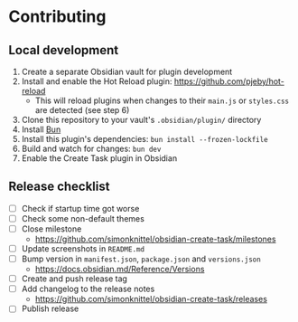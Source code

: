 # Contributing

## Local development

1. Create a separate Obsidian vault for plugin development
2. Install and enable the Hot Reload plugin: <https://github.com/pjeby/hot-reload>
   - This will reload plugins when changes to their `main.js` or `styles.css` are detected (see step 6)
3. Clone this repository to your vault's `.obsidian/plugin/` directory
4. Install [Bun](https://bun.sh/)
5. Install this plugin's dependencies: `bun install --frozen-lockfile`
6. Build and watch for changes: `bun dev`
7. Enable the Create Task plugin in Obsidian

## Release checklist

- [ ] Check if startup time got worse
- [ ] Check some non-default themes
- [ ] Close milestone
  - https://github.com/simonknittel/obsidian-create-task/milestones
- [ ] Update screenshots in `README.md`
- [ ] Bump version in `manifest.json`, `package.json` and `versions.json`
  - https://docs.obsidian.md/Reference/Versions
- [ ] Create and push release tag
- [ ] Add changelog to the release notes
  - https://github.com/simonknittel/obsidian-create-task/releases
- [ ] Publish release
